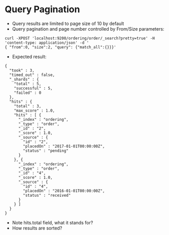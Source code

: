 # Query Pagination #

* Query results are limited to page size of 10 by default
* Query pagination and page number controlled by From/Size parameters:
```
curl -XPOST 'localhost:9200/ordering/order/_search?pretty=true' -H 'content-type: application/json' -d '
{ "from":0, "size":2, "query": {"match_all":{}}}'
```
* Expected result:
```
{
  "took" : 3,
  "timed_out" : false,
  "_shards" : {
    "total" : 5,
    "successful" : 5,
    "failed" : 0
  },
  "hits" : {
    "total" : 3,
    "max_score" : 1.0,
    "hits" : [ {
      "_index" : "ordering",
      "_type" : "order",
      "_id" : "2",
      "_score" : 1.0,
      "_source" : {
        "id" : "2",
        "placedOn" : "2017-01-01T00:00:00Z",
        "status" : "pending"
      }
    }, {
      "_index" : "ordering",
      "_type" : "order",
      "_id" : "4",
      "_score" : 1.0,
      "_source" : {
        "id" : "4",
        "placedOn" : "2016-01-01T00:00:00Z",
        "status" : "received"
      }
    } ]
  }
}
```
* Note hits.total field, what it stands for?
* How results are sorted?
